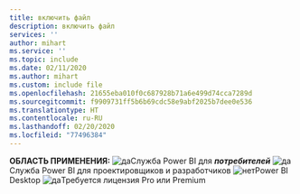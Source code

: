 ```yaml
---
title: включить файл
description: включить файл
services: ''
author: mihart
ms.service: ''
ms.topic: include
ms.date: 02/11/2020
ms.author: mihart
ms.custom: include file
ms.openlocfilehash: 21655eba010f0c687928b71a6e499d74cca7289d
ms.sourcegitcommit: f9909731ff5b6b69cdc58e9abf2025b7dee0e536
ms.translationtype: HT
ms.contentlocale: ru-RU
ms.lasthandoff: 02/20/2020
ms.locfileid: "77496384"
---
```

<Token>**ОБЛАСТЬ ПРИМЕНЕНИЯ:** ![да](media/yes.png)Служба Power BI для ***потребителей*** ![да](media/yes.png)Служба Power BI для проектировщиков и разработчиков ![нет](media/no.png)Power BI Desktop ![да](media/yes.png)Требуется лицензия Pro или Premium </Token>